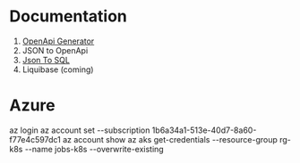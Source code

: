 # Documentation

1. [OpenApi Generator](https://studio.apicur.io/apis/106113/editor)
2. JSON to OpenApi
4. [Json To SQL](https://konbert.com/convert/json/to/sql)
3. Liquibase (coming)

# Azure
az login
az account set --subscription 1b6a34a1-513e-40d7-8a60-f77e4c597dc1
az account show
az aks get-credentials --resource-group rg-k8s --name jobs-k8s --overwrite-existing